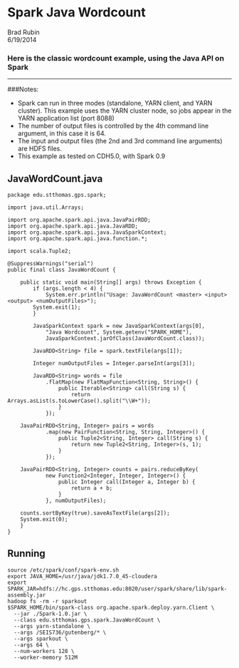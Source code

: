 # Spark Java Wordcount

Brad Rubin  
6/19/2014

### Here is the classic wordcount example, using the Java API on Spark
---

###Notes: 

* Spark can run in three modes (standalone, YARN client, and YARN cluster).  This example uses the YARN cluster node, so jobs appear in the YARN application list (port 8088)
* The number of output files is controlled by the 4th command line argument, in this case it is 64.
* The input and output files (the 2nd and 3rd command line arguments) are HDFS files.
* This example as tested on CDH5.0, with Spark 0.9

## JavaWordCount.java

    package edu.stthomas.gps.spark;

	import java.util.Arrays;

	import org.apache.spark.api.java.JavaPairRDD;
	import org.apache.spark.api.java.JavaRDD;
	import org.apache.spark.api.java.JavaSparkContext;
	import org.apache.spark.api.java.function.*;

	import scala.Tuple2;

	@SuppressWarnings("serial")
	public final class JavaWordCount {

		public static void main(String[] args) throws Exception {
			if (args.length < 4) {
				System.err.println("Usage: JavaWordCount <master> <input> <output> <numOutputFiles>");
			System.exit(1);
			}

			JavaSparkContext spark = new JavaSparkContext(args[0],
				"Java Wordcount", System.getenv("SPARK_HOME"),
				JavaSparkContext.jarOfClass(JavaWordCount.class));

			JavaRDD<String> file = spark.textFile(args[1]);

			Integer numOutputFiles = Integer.parseInt(args[3]);

			JavaRDD<String> words = file
				.flatMap(new FlatMapFunction<String, String>() {
					public Iterable<String> call(String s) {
						return Arrays.asList(s.toLowerCase().split("\\W+"));
					}
				});

		JavaPairRDD<String, Integer> pairs = words
				.map(new PairFunction<String, String, Integer>() {
					public Tuple2<String, Integer> call(String s) {
						return new Tuple2<String, Integer>(s, 1);
					}
				});

		JavaPairRDD<String, Integer> counts = pairs.reduceByKey(
				new Function2<Integer, Integer, Integer>() {
					public Integer call(Integer a, Integer b) {
						return a + b;
					}
				}, numOutputFiles);

		counts.sortByKey(true).saveAsTextFile(args[2]);
		System.exit(0);
		}
	}


## Running

	source /etc/spark/conf/spark-env.sh
	export JAVA_HOME=/usr/java/jdk1.7.0_45-cloudera
	export SPARK_JAR=hdfs://hc.gps.stthomas.edu:8020/user/spark/share/lib/spark-assembly.jar
	hadoop fs -rm -r sparkout
	$SPARK_HOME/bin/spark-class org.apache.spark.deploy.yarn.Client \
      --jar ./Spark-1.0.jar \
      --class edu.stthomas.gps.spark.JavaWordCount \
      --args yarn-standalone \
      --args /SEIS736/gutenberg/* \
      --args sparkout \
      --args 64 \
      --num-workers 128 \
      --worker-memory 512M